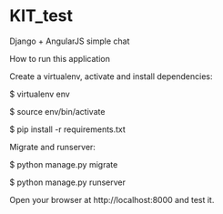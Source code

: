 # KIT_test
Django + AngularJS simple chat

How to run this application

Create a virtualenv, activate and install dependencies:

$ virtualenv env

$ source env/bin/activate

$ pip install -r requirements.txt

Migrate and runserver:

$ python manage.py migrate

$ python manage.py runserver

Open your browser at http://localhost:8000 and test it.
